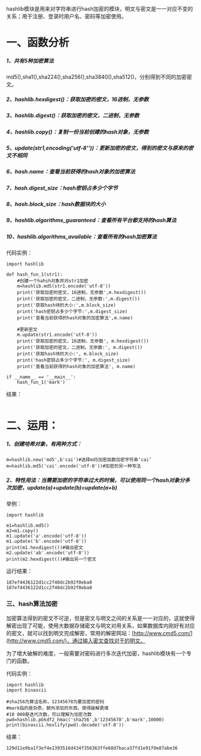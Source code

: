 hashlib模块是用来对字符串进行hash加密的模块，明文与密文是一一对应不变的关系；用于注册、登录时用户名、密码等加密使用。

# 一、函数分析

##### 1、共有5种加密算法

md5\(\),sha1\(\),sha224\(\),sha256\(\),sha3840\(\),sha512\(\)，分别得到不同的加密密文。

##### 2、hashlib.hexdigest\(\)：获取加密的密文，16进制，无参数

##### 3、hashlib.digest\(\)：获取加密的密文，二进制，无参数

##### 4、hashlib.copy\(\)：复制一份当前创建的hash对象，无参数

##### 5、update\(str1,encoding\('utf-8''\)\)：更新加密的密文，得到的密文与原来的密文不相同

##### 6、hash.name：查看当前获得的hash对象的加密算法

##### 7、hash.digest\_size：hash密钥占多少个字节

##### 8、hash.block\_size：hash数据块的大小

##### 9、hashlib.algorithms\_guaranteed：查看所有平台都支持的hash算法

##### 10、hashlib.algorithms\_available：查看所有的hash加密算法

代码实例：

```
import hashlib

def hash_fun_1(str1):
    #创建一个hahsh对象并对str1加密
    m=hashlib.md5(str1.encode('utf-8'))
    print('获取加密的密文，16进制，无参数',m.hexdigest())
    print('获取加密的密文，二进制，无参数:',m.digest())
    print('获取hash块的大小:',m.block_size)
    print('hash密钥占多少个字节:',m.digest_size)
    print('查看当前获得的hash对象的加密算法',m.name)

    #更新密文
    m.update(str1.encode('utf-8'))
    print('获取加密的密文，16进制，无参数', m.hexdigest())
    print('获取加密的密文，二进制，无参数:', m.digest())
    print('获取hash块的大小:', m.block_size)
    print('hash密钥占多少个字节:', m.digest_size)
    print('查看当前获得的hash对象的加密算法', m.name)

if __name__ == '__main__':
    hash_fun_1('mark')
```

结果：

```

```

# 二、运用：

##### 1、创建哈希对象，有两种方式：

```
m=hashlib.new('md5',b'cai')#选择md5加密函数加密字符串‘cai’
m=hashlib.md5('cai'.encode('utf-8'))#加密的另一种写法
```

##### 2、特性用法：当需要加密的字符串过大的时候，可以使用同一个hash对象分多次加密，update\(a\)+update\(b\)=update\(a+b\)

举例：

```
import hashlib

m1=hashlib.md5()
m2=m1.copy()
m1.update('a'.encode('utf-8'))
m1.update('b'.encode('utf-8'))
print(m1.hexdigest())#输出密文
m2.update('ab'.encode('utf-8'))
print(m2.hexdigest())#输出另一个密文
```

运行结果：

```
187ef4436122d1cc2f40dc2b92f0eba0
187ef4436122d1cc2f40dc2b92f0eba0
```

### 三、hash算法加密

加密算法得到的密文不可逆，但是密文与明文之间的关系是一一对应的，这就使得解密出现了可能，使用大数据存储密文与明文对用关系，如果数据库内刚好有对应的密文，就可以找到明文完成解密，常用的解密网站：[http://www.cmd5.com/](http://www.cmd5.com/)，通过输入密文查找对于的明文。

为了增大破解的难度，一般需要对密码进行多次迭代加密，hashlib模块有一个专门的函数。

代码实例：

```
import hashlib
import binascii

#sha256为算法名称，12345678为要加密的密码
#mark指的是杂质，额外添加的东西，使得破解更难
#10 000是迭代次数，可以理解为加密次数
pwd=hashlib.pbkdf2_hmac('sha256',b'12345678',b'mark',10000)
print(binascii.hexlify(pwd).decode('utf-8'))
```

结果：

```
129d11e9ba1f3ef4e1393516d434f356363ffe68d7baca37fd1e91f0e87abe36
```

### 





